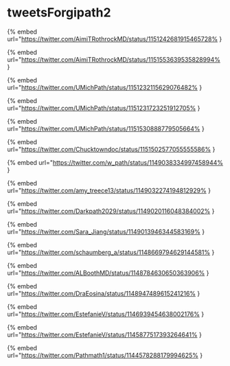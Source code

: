 # tweetsForgipath2

{% embed url="https://twitter.com/AimiTRothrockMD/status/1151242681915465728% }

{% embed url="https://twitter.com/AimiTRothrockMD/status/1151553639535828994% }

{% embed url="https://twitter.com/UMichPath/status/1151232115629076482% }

{% embed url="https://twitter.com/UMichPath/status/1151231723251912705% }

{% embed url="https://twitter.com/UMichPath/status/1151530888779505664% }

{% embed url="https://twitter.com/Chucktowndoc/status/1151502577055555586% }

{% embed url="https://twitter.com/w_path/status/1149038334997458944% }

{% embed url="https://twitter.com/amy_treece13/status/1149032274194812929% }

{% embed url="https://twitter.com/Darkpath2029/status/1149020116048384002% }

{% embed url="https://twitter.com/Sara_Jiang/status/1149013946344583169% }

{% embed url="https://twitter.com/schaumberg_a/status/1148669794629144581% }

{% embed url="https://twitter.com/ALBoothMD/status/1148784630650363906% }

{% embed url="https://twitter.com/DraEosina/status/1148947489615241216% }

{% embed url="https://twitter.com/EstefanieV/status/1146939454638002176% }

{% embed url="https://twitter.com/EstefanieV/status/1145877517393264641% }

{% embed url="https://twitter.com/Pathmath1/status/1144578288179994625% }

